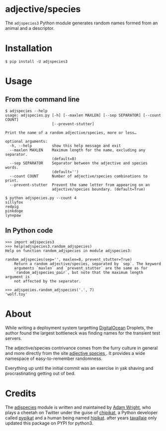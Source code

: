 adjective/species
=================

The ``adjspecies3`` Python module generates random names formed from
an animal and a descriptor.

Installation
============

    $ pip install -U adjspecies3

Usage
=====

From the command line
---------------------

    $ adjspecies --help
    usage: adjspecies.py [-h] [--maxlen MAXLEN] [--sep SEPARATOR] [--count COUNT]
                         [--prevent-stutter]
    
    Print the name of a random adjective/species, more or less…
    
    optional arguments:
      -h, --help         show this help message and exit
      --maxlen MAXLEN    Maximum length for the name, excluding any separator.
                         (default=8)
      --sep SEPARATOR    Separator between the adjective and species words.
                         (default='')
      --count COUNT      Number of adjective/species combinations to print.
      --prevent-stutter  Prevent the same letter from appearing on an
                         adjective/species boundary. (default=True)
    
    $ python adjspecies.py --count 4
    sillyfox
    redpig
    pinkdoge
    lynxpaw

In Python code
--------------

    >>> import adjspecies3
    >>> help(adjspecies3.random_adjspecies)
    Help on function random_adjspecies in module adjspecies3:
    
    random_adjspecies(sep='', maxlen=8, prevent_stutter=True)
        Return a random adjective/species, separated by `sep`. The keyword
        arguments `maxlen` and `prevent_stutter` are the same as for
        `random_adjspecies_pair`, but note that the maximum length argument is
        not affected by the separator.
    
    >>> adjspecies.random_adjspecies('.', 7)
    'wolf.toy'

About
=====

While writing a deployment system targetting [DigitalOcean](https://www.digitalocean.com) Droplets,
the author found the largest bottleneck was finding names for the transient
test servers.

The adjective/species contrivance comes from the furry culture in general
and more directly from the site [ adjective species ](http://adjectivespecies.com). It provides a
wide namespace of easy-to-remember randomness.

Everything up until the initial commit was an exercise in yak shaving and
procrastinating getting out of bed.


Credits
=======

The [adjspecies](https://github.com/hipikat/adjspecies) module is written and maintained by [Adam Wright](http://hipikat.org),
who plays a cheetah on Twitter under the guise of  [chipikat](https://twitter.com/chipikat), a Python
developer called [pypikat](https://twitter.com/pypikat) and a human being named [hipikat](https://twitter.com/hipikat).
after years [tavallaie](https://twitter.com/AliTavallaie) only updated this package on PYPI for python3.



